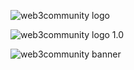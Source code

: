 ![web3community logo](https://user-images.githubusercontent.com/73097560/131439339-14c23ffc-b431-4302-b1ca-f94d6885b9fa.png)

![web3community logo 1.0](https://user-images.githubusercontent.com/73097560/131442083-839cf4b0-795e-4b80-be25-a5a1681fc661.png)

![web3community banner](https://i.imgur.com/xKOfGSM.png)

